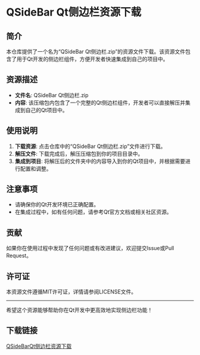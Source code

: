 # QSideBar Qt侧边栏资源下载

## 简介

本仓库提供了一个名为“QSideBar Qt侧边栏.zip”的资源文件下载。该资源文件包含了用于Qt开发的侧边栏组件，方便开发者快速集成到自己的项目中。

## 资源描述

- **文件名**: QSideBar Qt侧边栏.zip
- **内容**: 该压缩包内包含了一个完整的Qt侧边栏组件，开发者可以直接解压并集成到自己的Qt项目中。

## 使用说明

1. **下载资源**: 点击仓库中的“QSideBar Qt侧边栏.zip”文件进行下载。
2. **解压文件**: 下载完成后，解压压缩包到你的项目目录中。
3. **集成到项目**: 将解压后的文件夹中的内容导入到你的Qt项目中，并根据需要进行配置和调整。

## 注意事项

- 请确保你的Qt开发环境已正确配置。
- 在集成过程中，如有任何问题，请参考Qt官方文档或相关社区资源。

## 贡献

如果你在使用过程中发现了任何问题或有改进建议，欢迎提交Issue或Pull Request。

## 许可证

本资源文件遵循MIT许可证，详情请参阅LICENSE文件。

---

希望这个资源能够帮助你在Qt开发中更高效地实现侧边栏功能！

## 下载链接

[QSideBarQt侧边栏资源下载](https://pan.quark.cn/s/ba47ddee77c2)